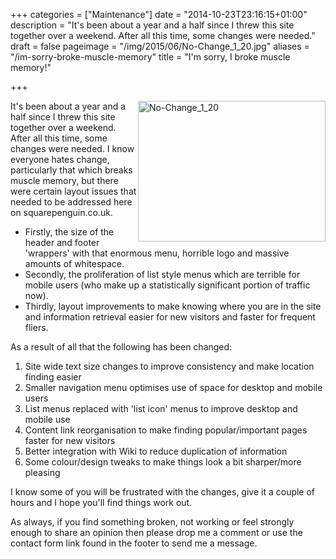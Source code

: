 +++
categories = ["Maintenance"]
date = "2014-10-23T23:16:15+01:00"
description = "It's been about a year and a half since I threw this site together over a weekend. After all this time, some changes were needed."
draft = false
pageimage = "/img/2015/06/No-Change_1_20.jpg"
aliases = "/im-sorry-broke-muscle-memory"
title = "I'm sorry, I broke muscle memory!"

+++

<img style="float:right;" src="/img/2015/06/No-Change_1_20.jpg" alt="No-Change_1_20" width="300" height="225" />

It's been about a year and a half since I threw this site together over a weekend. After all this time, some changes were needed. I know everyone hates change, particularly that which breaks muscle memory, but there were certain layout issues that needed to be addressed here on squarepenguin.co.uk.

*   Firstly, the size of the header and footer 'wrappers' with that enormous menu, horrible logo and massive amounts of whitespace.
*   Secondly, the proliferation of list style menus which are terrible for mobile users (who make up a statistically significant portion of traffic now).
*   Thirdly, layout improvements to make knowing where you are in the site and information retrieval easier for new visitors and faster for frequent fliers.
<!--more-->
As a result of all that the following has been changed:

1.  Site wide text size changes to improve consistency and make location finding easier
2.  Smaller navigation menu optimises use of space for desktop and mobile users
3.  List menus replaced with 'list icon' menus to improve desktop and mobile use
4.  Content link reorganisation to make finding popular/important pages faster for new visitors
5.  Better integration with Wiki to reduce duplication of information
6.  Some colour/design tweaks to make things look a bit sharper/more pleasing

I know some of you will be frustrated with the changes, give it a couple of hours and I hope you'll find things work out.

As always, if you find something broken, not working or feel strongly enough to share an opinion then please drop me a comment or use the contact form link found in the footer to send me a message.
